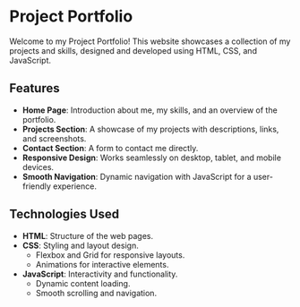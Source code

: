 # Project Portfolio

Welcome to my Project Portfolio! This website showcases a collection of my projects and skills, designed and developed using HTML, CSS, and JavaScript.

## Features

- **Home Page**: Introduction about me, my skills, and an overview of the portfolio.
- **Projects Section**: A showcase of my projects with descriptions, links, and screenshots.
- **Contact Section**: A form to contact me directly.
- **Responsive Design**: Works seamlessly on desktop, tablet, and mobile devices.
- **Smooth Navigation**: Dynamic navigation with JavaScript for a user-friendly experience.

## Technologies Used

- **HTML**: Structure of the web pages.
- **CSS**: Styling and layout design.
  - Flexbox and Grid for responsive layouts.
  - Animations for interactive elements.
- **JavaScript**: Interactivity and functionality.
  - Dynamic content loading.
  - Smooth scrolling and navigation.
